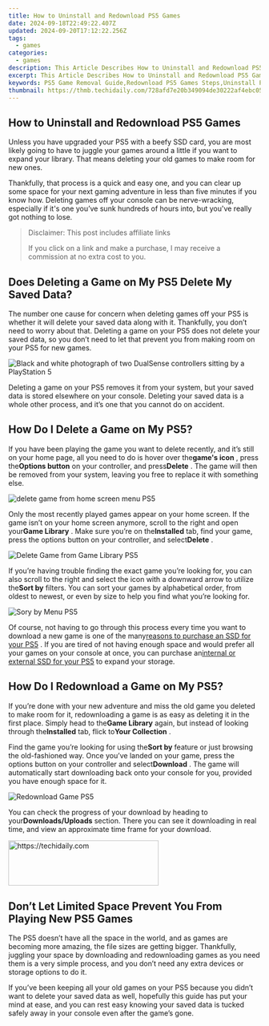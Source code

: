 ```yaml
---
title: How to Uninstall and Redownload PS5 Games
date: 2024-09-18T22:49:22.407Z
updated: 2024-09-20T17:12:22.256Z
tags:
  - games
categories:
  - games
description: This Article Describes How to Uninstall and Redownload PS5 Games
excerpt: This Article Describes How to Uninstall and Redownload PS5 Games
keywords: PS5 Game Removal Guide,Redownload PS5 Games Steps,Uninstall PlayStation 5 Titles,PS5 Game Library Cleanup,Manual PS5 Uninstall Games,How to Delete PS5 Software Updates,PS5 Game Uninstallation Instructions
thumbnail: https://thmb.techidaily.com/728afd7e20b349094de30222af4ebc05eabd7a8ee2169bafa3b138dd4f9cdab2.jpg
---
```


## How to Uninstall and Redownload PS5 Games

 Unless you have upgraded your PS5 with a beefy SSD card, you are most likely going to have to juggle your games around a little if you want to expand your library. That means deleting your old games to make room for new ones.

 Thankfully, that process is a quick and easy one, and you can clear up some space for your next gaming adventure in less than five minutes if you know how. Deleting games off your console can be nerve-wracking, especially if it's one you’ve sunk hundreds of hours into, but you've really got nothing to lose.

>  Disclaimer: This post includes affiliate links
>
>  If you click on a link and make a purchase, I may receive a commission at no extra cost to you.
>

## Does Deleting a Game on My PS5 Delete My Saved Data?

 The number one cause for concern when deleting games off your PS5 is whether it will delete your saved data along with it. Thankfully, you don’t need to worry about that. Deleting a game on your PS5 does not delete your saved data, so you don’t need to let that prevent you from making room on your PS5 for new games.

![Black and white photograph of two DualSense controllers sitting by a PlayStation 5](https://static1.makeuseofimages.com/wordpress/wp-content/uploads/2022/12/black-and-white-photograph-of-two-dualsense-controllers-sitting-by-a-playstation-5.jpg)

 Deleting a game on your PS5 removes it from your system, but your saved data is stored elsewhere on your console. Deleting your saved data is a whole other process, and it’s one that you cannot do on accident.

## How Do I Delete a Game on My PS5?

 If you have been playing the game you want to delete recently, and it’s still on your home page, all you need to do is hover over the**game's icon** , press the**Options button** on your controller, and press**Delete** . The game will then be removed from your system, leaving you free to replace it with something else.

![delete game from home screen menu PS5](https://static1.makeuseofimages.com/wordpress/wp-content/uploads/2023/07/delete-game-from-home-screen-menu-ps5.jpg)

 Only the most recently played games appear on your home screen. If the game isn’t on your home screen anymore, scroll to the right and open your**Game Library** . Make sure you’re on the**Installed** tab, find your game, press the options button on your controller, and select**Delete** .

![Delete Game from Game Library PS5](https://static1.makeuseofimages.com/wordpress/wp-content/uploads/2023/07/delete-game-from-game-library-ps5.jpg)

 If you’re having trouble finding the exact game you’re looking for, you can also scroll to the right and select the icon with a downward arrow to utilize the**Sort by** filters. You can sort your games by alphabetical order, from oldest to newest, or even by size to help you find what you’re looking for.

![Sory by Menu PS5](https://static1.makeuseofimages.com/wordpress/wp-content/uploads/2023/07/sory-by-menu-ps5.jpg)

 Of course, not having to go through this process every time you want to download a new game is one of the many[reasons to purchase an SSD for your PS5](https://www.makeuseof.com/you-should-buy-a-second-ps5-ssd-reasons-why/) . If you are tired of not having enough space and would prefer all your games on your console at once, you can purchase an[internal or external SSD for your PS5](https://www.makeuseof.com/internal-vs-external-ps5-ssd-how-to-choose/) to expand your storage.

## How Do I Redownload a Game on My PS5?

 If you’re done with your new adventure and miss the old game you deleted to make room for it, redownloading a game is as easy as deleting it in the first place. Simply head to the**Game Library** again, but instead of looking through the**Installed** tab, flick to**Your Collection** .

 Find the game you’re looking for using the**Sort by** feature or just browsing the old-fashioned way. Once you’ve landed on your game, press the options button on your controller and select**Download** . The game will automatically start downloading back onto your console for you, provided you have enough space for it.

![Redownload Game PS5](https://static1.makeuseofimages.com/wordpress/wp-content/uploads/2023/07/redownload-game-ps5.jpg)

 You can check the progress of your download by heading to your**Downloads/Uploads** section. There you can see it downloading in real time, and view an approximate time frame for your download.

<!-- affiliate ads begin -->
<a href="https://aligracehair.sjv.io/c/5597632/1918698/19272" target="_top" id="1918698">
  <img src="//a.impactradius-go.com/display-ad/19272-1918698" border="0" alt="https://techidaily.com" width="300" height="90"/>
</a>
<img height="0" width="0" src="https://aligracehair.sjv.io/i/5597632/1918698/19272" style="position:absolute;visibility:hidden;" border="0" />
<!-- affiliate ads end -->

## Don’t Let Limited Space Prevent You From Playing New PS5 Games

 The PS5 doesn’t have all the space in the world, and as games are becoming more amazing, the file sizes are getting bigger. Thankfully, juggling your space by downloading and redownloading games as you need them is a very simple process, and you don’t need any extra devices or storage options to do it.

 If you’ve been keeping all your old games on your PS5 because you didn’t want to delete your saved data as well, hopefully this guide has put your mind at ease, and you can rest easy knowing your saved data is tucked safely away in your console even after the game’s gone.

<ins class="adsbygoogle"
     style="display:block"
     data-ad-format="autorelaxed"
     data-ad-client="ca-pub-7571918770474297"
     data-ad-slot="1223367746"></ins>

<ins class="adsbygoogle"
     style="display:block"
     data-ad-client="ca-pub-7571918770474297"
     data-ad-slot="8358498916"
     data-ad-format="auto"
     data-full-width-responsive="true"></ins>



